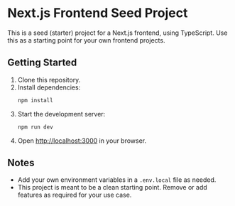 
# Next.js Frontend Seed Project

This is a seed (starter) project for a Next.js frontend, using TypeScript. Use this as a starting point for your own frontend projects.


## Getting Started

1. Clone this repository.
2. Install dependencies:
	```bash
	npm install
	```
3. Start the development server:
	```bash
	npm run dev
	```
4. Open [http://localhost:3000](http://localhost:3000) in your browser.

## Notes
- Add your own environment variables in a `.env.local` file as needed.
- This project is meant to be a clean starting point. Remove or add features as required for your use case.

